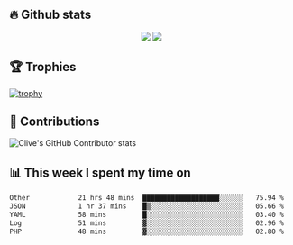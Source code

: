 ## &#128293; Github stats

<!-- GitHub Readme Streak Stats - https://github.com/DenverCoder1/github-readme-streak-stats -->
<p align="center">

<picture>
  <source 
    srcset="https://github-readme-stats.vercel.app/api?username=clivewalkden&count_private=true&show_icons=true&theme=darcula"
    media="(prefers-color-scheme: dark)"
  />
  <source
    srcset="https://github-readme-stats.vercel.app/api?username=clivewalkden&count_private=true&show_icons=true&theme=calm"
    media="(prefers-color-scheme: light), (prefers-color-scheme: no-preference)"
  />
  <img src="https://github-readme-stats.vercel.app/api?username=clivewalkden&count_private=true&show_icons=true&theme=darcula" />
</picture>

<a href="https://git.io/streak-stats" target="_blank">
  <img src="http://github-readme-streak-stats.herokuapp.com?user=clivewalkden&theme=darcula&date_format=j%20M%5B%20Y%5D" />
</a>

</p>

## &#127942; Trophies
[![trophy](https://github-profile-trophy.vercel.app/?username=clivewalkden&theme=onedark)](https://github.com/clivewalkden/github-profile-trophy)

## &#129309; Contributions
![Clive's GitHub Contributor stats](https://github-contributor-stats.vercel.app/api?username=clivewalkden)

## &#128202; This week I spent my time on
<!--START_SECTION:waka-->

```txt
Other            21 hrs 48 mins  ███████████████████░░░░░░   75.94 %
JSON             1 hr 37 mins    █▒░░░░░░░░░░░░░░░░░░░░░░░   05.66 %
YAML             58 mins         █░░░░░░░░░░░░░░░░░░░░░░░░   03.40 %
Log              51 mins         ▓░░░░░░░░░░░░░░░░░░░░░░░░   02.96 %
PHP              48 mins         ▓░░░░░░░░░░░░░░░░░░░░░░░░   02.80 %
```

<!--END_SECTION:waka-->
